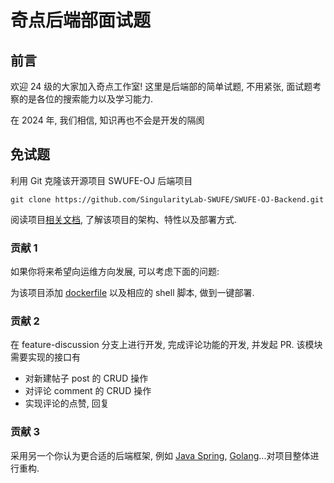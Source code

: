 # 奇点后端部面试题

## 前言

欢迎 24 级的大家加入奇点工作室! 这里是后端部的简单试题, 不用紧张, 面试题考察的是各位的搜索能力以及学习能力.

在 2024 年, 我们相信, 知识再也不会是开发的隔阂

## 免试题

利用 Git 克隆该开源项目 SWUFE-OJ 后端项目

```git
git clone https://github.com/SingularityLab-SWUFE/SWUFE-OJ-Backend.git
```

阅读项目[相关文档](https://github.com/SingularityLab-SWUFE/SWUFE-OJ-Backend/blob/main/README.md), 了解该项目的架构、特性以及部署方式.

### 贡献 1

如果你将来希望向运维方向发展, 可以考虑下面的问题:

为该项目添加 [dockerfile](https://www.runoob.com/docker/docker-dockerfile.html) 以及相应的 shell 脚本, 做到一键部署.

### 贡献 2

在 feature-discussion 分支上进行开发, 完成评论功能的开发, 并发起 PR. 该模块需要实现的接口有

- 对新建帖子 post 的 CRUD 操作
- 对评论 comment 的 CRUD 操作
- 实现评论的点赞, 回复

### 贡献 3

采用另一个你认为更合适的后端框架, 例如 [Java Spring](https://spring.io/projects/spring-boot/), [Golang](https://golang.google.cn/)...对项目整体进行重构.
